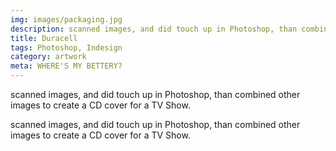 ```yaml
---
img: images/packaging.jpg
description: scanned images, and did touch up in Photoshop, than combined other images to create a CD cover for a TV Show.
title: Duracell
tags: Photoshop, Indesign
category: artwork
meta: WHERE'S MY BETTERY?
---
```



scanned images, and did touch up in Photoshop, than combined other images to create a CD cover for a TV Show.

scanned images, and did touch up in Photoshop, than combined other images to create a CD cover for a TV Show.
